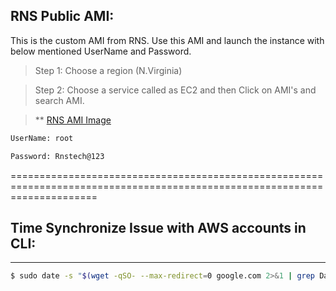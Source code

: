 ## RNS Public AMI:

This is the custom AMI from RNS. Use this AMI and launch the instance with below mentioned UserName and Password.

> Step 1:  Choose a region (N.Virginia)

> Step 2: Choose a service called as EC2 and then Click on AMI's and search AMI.

> ** [RNS AMI Image](https://console.aws.amazon.com/ec2/home?region=us-east-1#Images:visibility=public-images;ownerAlias=978735513005;sort=name)

```bash
UserName: root

Password: Rnstech@123
```


===========================================================================================================================

## Time Synchronize Issue with AWS accounts in CLI:
----------------------------------------------------
```bash
$ sudo date -s "$(wget -qSO- --max-redirect=0 google.com 2>&1 | grep Date: | cut -d' ' -f5-8)Z"
```
